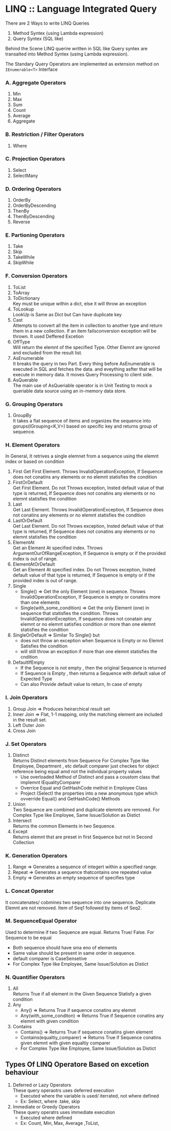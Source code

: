 ﻿
# LINQ :: Language Integrated Query

There are 2 Ways to write LINQ Queries

1. Method Syntex (using Lambda expression)
2. Query Syntex (SQL like)

Behind the Scene LINQ querire written in SQL like Query syntex are transalted into Method Syntex (using Lambda expression).

The Standary Query Operators are implemented as extension method on `IEnumerable<T>` Interface

### A. Aggregate Operators

1. Min
2. Max
3. Sum
4. Count
5. Average
6. Aggregate

### B. Restriction / Filter Operators

1. Where

### C. Projection Operators

1. Select
2. SelectMany

### D. Ordering Operators

1. OrderBy
2. OrderByDescending
3. ThenBy
4. ThenByDescending
5. Reverse

### E. Partioning Operators

1. Take
2. Skip
3. TakeWhile
4. SkipWhile

### F. Conversion Operators

1. ToList
2. ToArray
3. ToDictionary  
   Key must be unique within a dict, else it will throw an exception
4. ToLookup  
   LookUp is Same as Dict but Can have duplicate key 
5. Cast  
   Attempts to convert all the item in collection to another type and return them in a new collection. If an item failsconversion exception will be thrown. It used Deffered Excetion
6. OffType  
   Will return the elemnt of the specified Type. Other Elemnt are ignored and excluded from the result list.
7. AsEnumerable  
   It breaks the query in two Part. Every thing before AsEnumerable is executed in SQL and fetches the data. and eveything asfter that will be execute in memory data. It moves Query Processing to client side.
8. AsQuerable  
   The main use of AsQueriable operator is in Unit Testing to mock a queriable data source using an in-memory data store.

### G. Grouping Operators

1. GroupBy  
   It takes a flat sequence of items and organizes the sequence into gorups(IGrouping<K,V>) based on specific key and returns group of sequence.

### H. Element Operators

In General, It retrives a single elemnet from a sequence using the elemnt index or based on condition

1. First
   Get First Element. Throws InvalidOperationException, If Sequence does not conatins any elements or no elemnt statisfies the condition
2. FirstOrDefault  
   Get First Element. Do not Throws exception, Insted default value of that type is returned, If Sequence does not conatins any elements or no elemnt statisfies the condition
3. Last  
   Get Last Element. Throws InvalidOperationException, If Sequence does not conatins any elements or no elemnt statisfies the condition
4. LastOrDefault  
   Get Last Element. Do not Throws exception, Insted default value of that type is returned, If Sequence does not conatins any elements or no elemnt statisfies the condition
5. ElementAt  
   Get an Element At specified index. Throws ArgumentOurOfRangeException, If Sequence is empty or if the provided index is out of range.
6. ElementAtOrDefault  
   Get an Element At specified index. Do not Throws exception, Insted default value of that type is returned, If Sequence is empty or if the provided index is out of range.
7. Single
   * Single() =>  Get the only Element (one) in sequence. Throws InvalidOperationException,  If Sequence is empty or conatins more than one elements 
   * Single(with_some_condition) =>  Get the only Element (one) in sequence that statisfies the condition. Throws InvalidOperationException, If sequence does not conatain any elemnt or no elemnt satisfies condition or more than one elemnt statisfies the condition
8. SingleOrDefault => Similar To Single() but
   * does not throw an exception when Sequence is Empty or no Elemnt Satisfies the condition
   * will still throw an exception if more than one elemnt statisfies the cndition
9. DefaultIfEmpty
   * If the Sequence is not empty , then the original Sequence is returned
   * If Sequence is Empty , then returns a Sequence with default value of Expected Type
   * Can also Provide default value to return, In case of empty

### I. Join Operators

1. Group Join => Produces heirarchical result set
2. Inner Join => Flat, 1-1 mapping, only the matching element are included in the result set. 
3. Left Outer Join
4. Cross Join


### J. Set Operators

1. Distinct  
   Returns Distinct elements from Sequence
For Complex Type like Employee, Department , etc default comparer just checkes for object reference being equal amd not the individual property values 
   * Use overloaded Method of Distinct and pass a coustom class that implemnt IEqualityComparer
   * Overrice Equal and GetHashCode methid in Employee Class
   * Project (Select) the properties into a new anonymous type which ovverride Equal() and GetHashCode() Methods
2. Union  
   Two Sequence are combined and duplicate elemnts are removed.
For Complex Type like Employee, Same Issue/Solution as Distict
3. Intersect  
   Returns the common Elements in two Sequence.
4. Except  
   Returns elemnt thst are preset in first Sequence but not in Second Collection

### K. Generation Operators

1. Range => Generates a sequence of integert within a specified range.
2. Repeat => Generates a sequence thatcontains one repeated value
3. Empty => Generates an empty sequence of specifies type

### L. Concat Operator

It concatenates/ cobmines two sequence into one sequence. Deplicate Elemnt are not removed. Item of Seq1 followed by items of Seq2.

### M. SequenceEqual Operator

Used to determine if two Sequence are equal. Returns True/ False. For Sequence to be equal

* Both sequence should have sma eno of elements
* Same value should be present in same order in sequence.
* default comparer is CaseSensetive
* For Complex Type like Employee, Same Issue/Solution as Distict

### N. Quantifier Operators

1. All  
   Returns True if all element in the Given Sequence Statisfy a given condition
2. Any
   * Any() => Returns True if sequence conatins any elemnt
   * Any(with_some_conditon) => Returns True if Sequence conatins any elemnt with given condition
3. Contains
   * Contains() => Returns True if sequence conatins given element
   * Contains(equaltiy_comparer) => Returns True if Sequence conatins given elemnt with given equaltiy comparer
   * For Complex Type like Employee, Same Issue/Solution as Distict

## Types Of LINQ Operatore Based on excetion behaviour

1. Deferred or Lazy Operators  
These query operaotrs uses deferred execution
   * Executed where the variable is used/ iterrated, not where defined
   * Ex: Select, where .take, skip
2. Immediate or Greedy Operators  
These query operatrs uses immediate execution
   * Executed where defined 
   * Ex: Count, Min, Max, Average ,ToList, 


